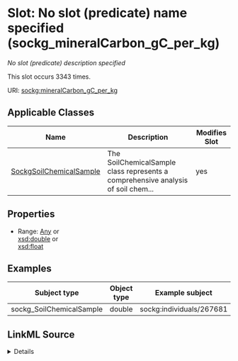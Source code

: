 

# Slot: No slot (predicate) name specified (sockg_mineralCarbon_gC_per_kg)


_No slot (predicate) description specified_






This slot occurs 3343 times.


URI: [sockg:mineralCarbon_gC_per_kg](https://idir.uta.edu/sockg-ontology/docs/mineralCarbon_gC_per_kg)



<!-- no inheritance hierarchy -->





## Applicable Classes

| Name | Description | Modifies Slot |
| --- | --- | --- |
| [SockgSoilChemicalSample](../classes/SockgSoilChemicalSample.md) | The SoilChemicalSample class represents a comprehensive analysis of soil chem... |  yes  |







## Properties

* Range: [Any](../classes/Any.md)&nbsp;or&nbsp;<br />[xsd:double](http://www.w3.org/2001/XMLSchema#double)&nbsp;or&nbsp;<br />[xsd:float](http://www.w3.org/2001/XMLSchema#float)






## Examples

| Subject type | Object type | Example subject | Example object | Occurrences |
| --- | --- | --- | --- | --- |
| sockg_SoilChemicalSample | double | sockg:individuals/267681 | 6.427706 | 3343 |




## LinkML Source

<details>

```yaml
name: sockg_mineralCarbon_gC_per_kg
annotations:
  count:
    tag: count
    value: 3343
description: No slot (predicate) description specified
title: No slot (predicate) name specified
examples:
- object:
    example_object: '6.427706'
    example_object_type: double
    example_predicate: sockg:mineralCarbon_gC_per_kg
    example_subject: sockg:individuals/267681
    example_subject_type: sockg_SoilChemicalSample
from_schema: soc-kg
rank: 1000
domain: sockg_SoilChemicalSample
slot_uri: sockg:mineralCarbon_gC_per_kg
alias: sockg_mineralCarbon_gC_per_kg
domain_of:
- sockg_SoilChemicalSample
range: Any
any_of:
- range: double
- range: float

```
</details>